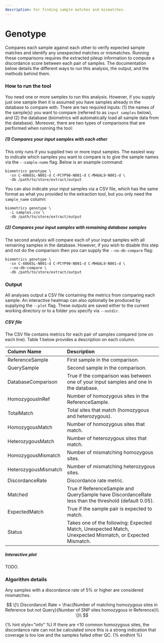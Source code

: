 ```yaml
---
description: For finding sample matches and mismatches.
---
```


# Genotype
Compares each sample against each other to verify expected sample matches and identify any unexpected matches or mismatches. Running these comparisons requires the extracted pileup information to compute a discordance score between each pair of samples. The documentation below details the different ways to run this analysis, the output, and the methods behind them.

### How to run the tool
You need one or more samples to run this analysis. However, if you supply just one sample then it is assumed you have samples already in the database to compare with. There are two required inputs: (1) the names of the sample(s) you want to compare (referred to as `input samples` below), and (2) the database (biometrics will automatically load all sample data from the database). Moreover, there are two types of comparisons that are performed when running the tool:

##### (1) Compares your input samples with each other
This only runs if you supplied two or more input samples. The easiest way to indicate which samples you want to compare is to give the sample names via the `--sample-name` flag. Below is an example command:

```shell
biometrics genotype \
  -sn C-48665L-N001-d C-PCYP90-N001-d C-MH6AL9-N001-d \
  -db /path/to/store/extract/output
```

You can also indicate your input samples via a CSV file, which has the same format as what you provided to the extraction tool, but you only need the `sample_name` column:

```shell
biometrics genotype \
  -i samples.csv \
  -db /path/to/store/extract/output
```

##### (2) Compares your input samples with remaining database samples
The second analysis will compare each of your input samples with all remaining samples in the database. However, if you wish to disable this step and not do the comparison then you can supply the `--no-db-compare` flag:

```shell
biometrics genotype \
  -sn C-48665L-N001-d C-PCYP90-N001-d C-MH6AL9-N001-d \
  --no-db-compare \
  -db /path/to/store/extract/output
```

### Output

All analyses output a CSV file containing the metrics from comparing each sample. An interactive heatmap can also optionally be produced by supplying the `--plot` flag. These outputs are saved either to the current working directory or to a folder you specify via `--outdir`.

##### CSV file
The CSV file contains metrics for each pair of samples compared (one on each line). Table 1 below provides a description on each column.

| Column Name | Description |
| :--- | :--- |
| ReferenceSample | First sample in the comparison. |
| QuerySample | Second sample in the comparison. |
| DatabaseComparison | True if the comparison was between one of your input samples and one in the database. |
| HomozygousInRef | Number of homozygous sites in the ReferenceSample. |
| TotalMatch | Total sites that match (homozygous and heterozygous). |
| HomozygousMatch | Number of homozygous sites that match. |
| HeterozygousMatch | Number of heterozygous sites that match. |
| HomozygousMismatch | Number of mismatching homozygous sites. |
| HeterozygousMismatch | Number of mismatching heterozygous sites. |
| DiscordanceRate | Discordance rate metric. |
| Matched | True if ReferenceSample and QuerySample have DiscordanceRate less than the threshold (default 0.05). |
| ExpectedMatch | True if the sample pair is expected to match. |
| Status | Takes one of the following: Expected Match, Unexpected Match, Unexpected Mismatch, or Expected Mismatch. |

##### Interactive plot

TODO.

### Algorithm details

Any samples with a discordance rate of 5% or higher are considered mismatches.

$$
\[\\
Discordance\ Rate = \frac{Number of matching homozygous sites in Reference but not Query}{Number of SNP sites homozygous in Reference}\\
\]\\
$$

{% hint style="info" %}
If there are <10 common homozygous sites, the discordance rate can not be calculated since this is a strong indication that coverage is too low and the samples failed other QC.
{% endhint %}
